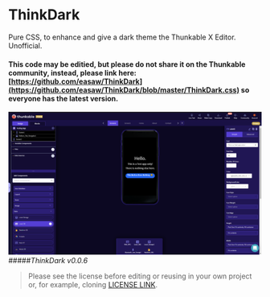 # ThinkDark
Pure CSS, to enhance and give a dark theme the Thunkable X Editor. Unofficial.

#### This code may be editied, but **please do not share it on the Thunkable community**, instead, please link here: [https://github.com/easaw/ThinkDark](https://github.com/easaw/ThinkDark/blob/master/ThinkDark.css) so everyone has the latest version.

![ThinkDark v0.0.6](https://github.com/easaw/ThinkDark/blob/master/ThinkDark-Theme-Designer-View-v0.0.6.png)
#####*ThinkDark v0.0.6*

> Please see the license before editing or reusing in your own project or, for example, cloning [LICENSE LINK](https://github.com/easaw/ThinkDark/blob/master/LICENSE).
